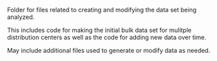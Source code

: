 Folder for files related to creating and modifying the data set being analyzed.  

This includes code for making the initial bulk data set for mulitple distribution centers as well as the code for adding new data over time.  

May include additional files used to generate or modify data as needed. 
